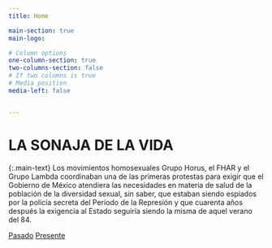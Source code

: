 ```yaml
---
title: Home

main-section: true
main-logo:

# Column options
one-column-section: true
two-columns-section: false
# If two columns is true
# Media position
media-left: false


---
```

# LA SONAJA DE LA VIDA

{:.main-text}
Los movimientos homosexuales Grupo Horus, el FHAR y el Grupo Lambda coordinaban una de las primeras protestas para exigir que el Gobierno de México atendiera las necesidades en materia de salud de la población de la diversidad sexual, sin saber, que estaban siendo espiados por la policía secreta del Período de la Represión y que cuarenta años después la exigencia al Estado seguiría siendo la misma de aquel verano del 84.

[Pasado](/la-sonaja-de-la-vida/los-espias-que-guardaron-al-SIDA-en-un-cajon/)
[Presente](/la-sonaja-de-la-vida/la-sonaja-de-la-vida/)




